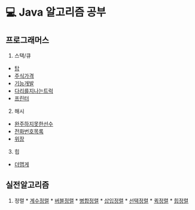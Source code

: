 # 💻 Java 알고리즘 공부

 ## 프로그래머스
 1. 스택/큐
  * [탑](https://github.com/LeeRyangHwa/Algorithm-java/blob/master/src/Programmers/Programmers_top.java)
  * [주식가격](https://github.com/LeeRyangHwa/Algorithm-java/blob/master/src/Programmers/Programmers_Stock.java)
  * [기능개발](https://github.com/LeeRyangHwa/Algorithm-java/blob/master/src/Programmers/Programmers_function.java)
  * [다리를지나는트럭](https://github.com/LeeRyangHwa/Algorithm-java/blob/master/src/Programmers/Programmers_%EB%8B%A4%EB%A6%AC%EB%A5%BC%EC%A7%80%EB%82%98%EB%8A%94%ED%8A%B8%EB%9F%AD)
  * [프린터](https://github.com/LeeRyangHwa/Algorithm-java/blob/master/src/Programmers/Programmers_printer.java)

  2. 해시
  * [완주하지못한선수](https://github.com/LeeRyangHwa/Algorithm-java/blob/master/src/Programmers/Programmers_%EC%99%84%EC%A3%BC%ED%95%98%EC%A7%80%EB%AA%BB%ED%95%9C%EC%84%A0%EC%88%98.java)
  * [전화번호목록](https://github.com/LeeRyangHwa/Algorithm-java/blob/master/src/Programmers/Programmers_phoneNum.java)
  * [위장](https://github.com/LeeRyangHwa/Algorithm-java/blob/master/src/Programmers/Programmers_%EC%9C%84%EC%9E%A5.java)

  3. 힙
  * [더맵게](https://github.com/LeeRyangHwa/Algorithm-java/blob/master/src/Programmers/Programmers_moreSpicy.java)


 ## 실전알고리즘
  1. 정렬
    * [계수정렬](https://github.com/LeeRyangHwa/Algorithm-java/blob/master/src/%EC%8B%A4%EC%A0%84%EC%95%8C%EA%B3%A0%EB%A6%AC%EC%A6%98/%EC%A0%95%EB%A0%AC%EC%95%8C%EA%B3%A0%EB%A6%AC%EC%A6%98/%EA%B3%84%EC%88%98%EC%A0%95%EB%A0%AC.java)
    * [버블정렬](https://github.com/LeeRyangHwa/Algorithm-java/blob/master/src/%EC%8B%A4%EC%A0%84%EC%95%8C%EA%B3%A0%EB%A6%AC%EC%A6%98/%EC%A0%95%EB%A0%AC%EC%95%8C%EA%B3%A0%EB%A6%AC%EC%A6%98/%EA%B3%84%EC%88%98%EC%A0%95%EB%A0%AC.java)
    * [병합정렬](https://github.com/LeeRyangHwa/Algorithm-java/blob/master/src/%EC%8B%A4%EC%A0%84%EC%95%8C%EA%B3%A0%EB%A6%AC%EC%A6%98/%EC%A0%95%EB%A0%AC%EC%95%8C%EA%B3%A0%EB%A6%AC%EC%A6%98/%EB%B3%91%ED%95%A9%EC%A0%95%EB%A0%AC.java)
    * [삽입정렬](https://github.com/LeeRyangHwa/Algorithm-java/blob/master/src/%EC%8B%A4%EC%A0%84%EC%95%8C%EA%B3%A0%EB%A6%AC%EC%A6%98/%EC%A0%95%EB%A0%AC%EC%95%8C%EA%B3%A0%EB%A6%AC%EC%A6%98/%EC%82%BD%EC%9E%85%EC%A0%95%EB%A0%AC.java)
    * [선택정렬](https://github.com/LeeRyangHwa/Algorithm-java/blob/master/src/%EC%8B%A4%EC%A0%84%EC%95%8C%EA%B3%A0%EB%A6%AC%EC%A6%98/%EC%A0%95%EB%A0%AC%EC%95%8C%EA%B3%A0%EB%A6%AC%EC%A6%98/%EC%82%BD%EC%9E%85%EC%A0%95%EB%A0%AC.java)
    * [퀵정렬](https://github.com/LeeRyangHwa/Algorithm-java/blob/master/src/%EC%8B%A4%EC%A0%84%EC%95%8C%EA%B3%A0%EB%A6%AC%EC%A6%98/%EC%A0%95%EB%A0%AC%EC%95%8C%EA%B3%A0%EB%A6%AC%EC%A6%98/%ED%80%B5%EC%A0%95%EB%A0%AC.java)
    * [힙정렬](https://github.com/LeeRyangHwa/Algorithm-java/blob/master/src/%EC%8B%A4%EC%A0%84%EC%95%8C%EA%B3%A0%EB%A6%AC%EC%A6%98/%EC%A0%95%EB%A0%AC%EC%95%8C%EA%B3%A0%EB%A6%AC%EC%A6%98/%ED%80%B5%EC%A0%95%EB%A0%AC.java)